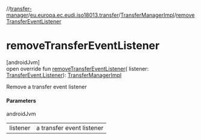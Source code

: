 //[transfer-manager](../../../index.md)/[eu.europa.ec.eudi.iso18013.transfer](../index.md)/[TransferManagerImpl](index.md)/[removeTransferEventListener](remove-transfer-event-listener.md)

# removeTransferEventListener

[androidJvm]\
open override fun [removeTransferEventListener](remove-transfer-event-listener.md)(
listener: [TransferEvent.Listener](../-transfer-event/-listener/index.md)): [TransferManagerImpl](index.md)

Remove a transfer event listener

#### Parameters

androidJvm

|          |                           |
|----------|---------------------------|
| listener | a transfer event listener |
